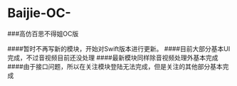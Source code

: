 # Baijie-OC-
###高仿百思不得姐OC版

####暂时不再写新的模块，开始对Swift版本进行更新。
####目前大部分基本UI完成，不过音视频目前还没处理
####最新模块同样除音视频处理外基本完成
####由于接口问题，所以在关注模块登陆无法完成，但是关注的其他部分基本完成
